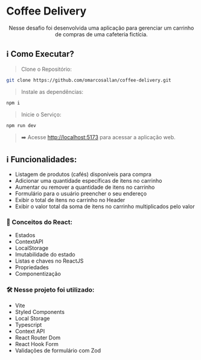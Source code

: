 # Coffee Delivery

<p align="center">
   Nesse desafio foi desenvolvida uma aplicação para gerenciar um carrinho de compras de uma cafeteria fictícia.
</p>


## :information_source: Como Executar?

> Clone o Repositório:

```bash
git clone https://github.com/omarcosallan/coffee-delivery.git
```

> Instale as dependências:

```bash
npm i
```

> Inicie o Serviço:

```bash
npm run dev
```

> ➡️ Acesse [http://localhost:5173](http://localhost:5173) para acessar a aplicação web.

## ℹ️ Funcionalidades:
- Listagem de produtos (cafés) disponíveis para compra
- Adicionar uma quantidade específicas de itens no carrinho
- Aumentar ou remover a quantidade de itens no carrinho
- Formulário para o usuário preencher o seu endereço
- Exibir o total de itens no carrinho no Header
- Exibir o valor total da soma de itens no carrinho multiplicados pelo valor

### 🚀 Conceitos do React:
- Estados
- ContextAPI
- LocalStorage
- Imutabilidade do estado
- Listas e chaves no ReactJS
- Propriedades
- Componentização

### 🛠️ Nesse projeto foi utilizado:
- Vite
- Styled Components
- Local Storage
- Typescript
- Context API
- React Router Dom
- React Hook Form
- Validações de formulário com Zod